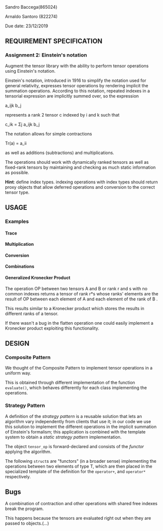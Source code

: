 Sandro Baccega(865024)

Arnaldo Santoro (822274)

Due date: 23/12/2019

## REQUIREMENT SPECIFICATION

### Assignment 2: Einstein's notation

Augment the tensor library with the ability to perform tensor operations using Einstein's notation.

Einstein's notation, introduced in 1916 to simplify the notation used for general relativity, expresses tensor operations by rendering implicit the summation operations. According to this notation, repeated indexes in a tensorial expression are implicitly summed over, so the expression

a_ijk b_j

represents a rank 2 tensor c indexed by i and k such that

c_ik = Σj a_ijk b_j

The notation allows for simple contractions

Tr(a) = a_ii

as well as additions (subtractions) and multiplications.



The operations should work with dynamically ranked tensors as well as fixed-rank tensors by maintaining and checking as much static information as possible.



**Hint**: define index types. indexing operations with index types should return proxy objects that allow deferred operations and conversion to the correct tensor type.



## USAGE

### Examples

#### Trace

#### Multiplication

#### Conversion

#### Combinations

#### Generalized Kronecker Product

The operation OP between two tensors A and B or rank r and s with no common indexes returns a tensor of rank r*s whose ranks' elements are the result of OP between each element of A and each element of the rank of B .

This results similar to a Kronecker product which stores the results in different ranks of a tensor.

If there wasn't a bug in the flatten operation one could easily implement a Kronecker product exploiting this functionality.



## DESIGN

### Composite Pattern

We thought of the Composite Pattern to implement tensor operations in a uniform way.

This is obtained through different implementation of the function `evaluate()`, which behaves differently for each class implementing the operations.

### Strategy Pattern

A definition of the _strategy pattern_ is a reusable solution that lets an algorithm vary independently from clients that use it; in our code we use this solution to implement the different operations in the implicit summation of Einstein's formalism; this application is combined with the template system to obtain a _static strategy pattern_ implementation.

The object `tensor_op` is forward-declared and consists of the _functor_ applying the algorithm.

The following `struct`s are "functors" (in a broader sense) implementing the operations between two elements of type T, which are then placed in the specialized template of the definition for the `operator+`, and `operator*` respectively.



## Bugs

A combination of contraction and other operations with shared free indexes break the program.

This happens because the tensors are evaluated right out when they are passed to objects.(...)
